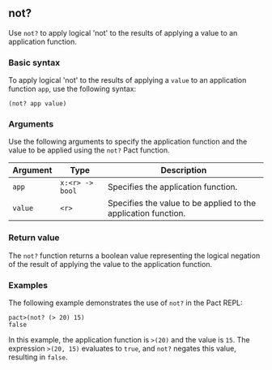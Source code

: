 ## not?

Use `not?` to apply logical 'not' to the results of applying a value to an application function.

### Basic syntax

To apply logical 'not' to the results of applying a `value` to an application function `app`, use the following syntax:

`(not? app value)`

### Arguments

Use the following arguments to specify the application function and the value to be applied using the `not?` Pact function.

| Argument | Type | Description |
| --- | --- | --- |
| `app` | `x:<r> -> bool` | Specifies the application function. |
| `value` | `<r>` | Specifies the value to be applied to the application function. |

### Return value

The `not?` function returns a boolean value representing the logical negation of the result of applying the value to the application function.

### Examples

The following example demonstrates the use of `not?` in the Pact REPL:

```pact
pact>(not? (> 20) 15)
false
```

In this example, the application function is `>(20)` and the value is `15`. The expression `>(20, 15)` evaluates to `true`, and `not?` negates this value, resulting in `false`.
